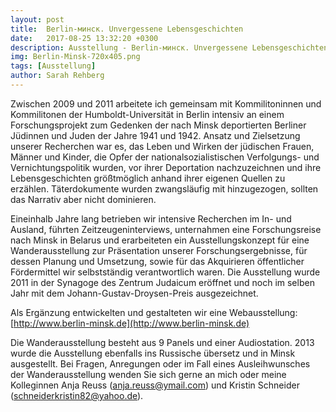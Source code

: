 ```yaml
---
layout: post
title:  Berlin-минск. Unvergessene Lebensgeschichten
date:   2017-08-25 13:32:20 +0300
description: Ausstellung - Berlin-минск. Unvergessene Lebensgeschichten
img: Berlin-Minsk-720x405.png 
tags: [Ausstellung]
author: Sarah Rehberg
---
```

Zwischen 2009 und 2011 arbeitete ich gemeinsam mit Kommilitoninnen und Kommilitonen der Humboldt-Universität in Berlin intensiv an einem Forschungsprojekt zum Gedenken der nach Minsk deportierten Berliner Jüdinnen und Juden der Jahre 1941 und 1942. Ansatz und Zielsetzung unserer Recherchen war es, das Leben und Wirken der jüdischen Frauen, Männer und Kinder, die Opfer der nationalsozialistischen Verfolgungs- und Vernichtungspolitik wurden, vor ihrer Deportation nachzuzeichnen und ihre Lebensgeschichten größtmöglich anhand ihrer eigenen Quellen zu erzählen. Täterdokumente wurden zwangsläufig mit hinzugezogen, sollten das Narrativ aber nicht dominieren.

Eineinhalb Jahre lang betrieben wir intensive Recherchen im In- und Ausland, führten Zeitzeugeninterviews, unternahmen eine Forschungsreise nach Minsk in Belarus und erarbeiteten ein Ausstellungskonzept für eine Wanderausstellung zur Präsentation unserer Forschungsergebnisse, für dessen Planung und Umsetzung, sowie für das Akquirieren öffentlicher Fördermittel wir selbstständig verantwortlich waren. Die Ausstellung wurde 2011 in der Synagoge des Zentrum Judaicum eröffnet und noch im selben Jahr mit dem Johann-Gustav-Droysen-Preis ausgezeichnet.

Als Ergänzung entwickelten und gestalteten wir eine Webausstellung: [http://www.berlin-minsk.de](http://www.berlin-minsk.de)


Die Wanderausstellung besteht aus 9 Panels und einer Audiostation. 2013 wurde die Ausstellung ebenfalls ins Russische übersetz und in Minsk ausgestellt. Bei Fragen, Anregungen oder im Fall eines Ausleihwunsches der Wanderausstellung wenden Sie sich gerne an mich oder meine Kolleginnen Anja Reuss (anja.reuss@ymail.com) und Kristin Schneider (schneiderkristin82@yahoo.de).
